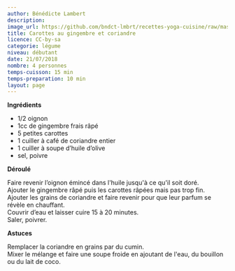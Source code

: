```yaml
---
author: Bénédicte Lambert
description: 
image_url: https://github.com/bndct-lmbrt/recettes-yoga-cuisine/raw/master/medias/carottes-gingembre.jpg
title: Carottes au gingembre et coriandre
licence: CC-by-sa
categorie: légume
niveau: débutant
date: 21/07/2018
nombre: 4 personnes
temps-cuisson: 15 min
temps-preparation: 10 min
layout: page
---
```



**Ingrédients**  
 

* 1/2 oignon
* 1cc de gingembre frais râpé
* 5 petites carottes 
* 1 cuiller à café de coriandre entier
* 1 cuiller à soupe d’huile d’olive
* sel, poivre


**Déroulé**  

Faire revenir l’oignon émincé dans l'huile jusqu'à ce qu'il soit doré.  
Ajouter le gingembre râpé puis les carottes râpées mais pas trop fin.    
Ajouter les grains de coriandre et faire revenir pour que leur parfum se révèle en chauffant.  
Couvrir d’eau et laisser cuire 15 à 20 minutes.   
Saler, poivrer.  
  


**Astuces** 

Remplacer la coriandre en grains par du cumin.  
Mixer le mélange et faire une soupe froide en ajoutant de l'eau, du bouillon ou du lait de coco.  